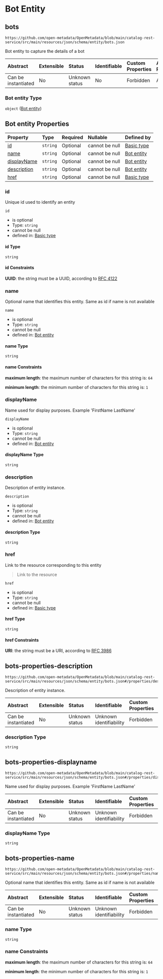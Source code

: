 # Bot Entity

## bots

```text
https://github.com/open-metadata/OpenMetadata/blob/main/catalog-rest-service/src/main/resources/json/schema/entity/bots.json
```

Bot entity to capture the details of a bot

| Abstract | Extensible | Status | Identifiable | Custom Properties | Additional Properties | Access Restrictions | Defined In |
| :--- | :--- | :--- | :--- | :--- | :--- | :--- | :--- |
| Can be instantiated | No | Unknown status | No | Forbidden | Allowed | none | [bots.json](https://github.com/open-metadata/OpenMetadata/tree/88ab3784a5a9e2cfcf56bbb144522498eb33184c/docs/openmetadata-apis/https:/github.com/open-metadata/OpenMetadata/blob/main/catalog-rest-service/src/main/resources/json/schema/entity/bots.json) |

### Bot entity Type

`object` \([Bot entity](bots.md)\)

## Bot entity Properties

| Property | Type | Required | Nullable | Defined by |
| :--- | :--- | :--- | :--- | :--- |
| [id](bots.md#id) | `string` | Optional | cannot be null | [Basic type](../types/basic.md#basic-definitions-uuid) |
| [name](bots.md#name) | `string` | Optional | cannot be null | [Bot entity](bots.md#bots-properties-name) |
| [displayName](bots.md#displayname) | `string` | Optional | cannot be null | [Bot entity](bots.md#bots-properties-displayname) |
| [description](bots.md#description) | `string` | Optional | cannot be null | [Bot entity](bots.md#bots-properties-description) |
| [href](bots.md#href) | `string` | Optional | cannot be null | [Basic type](../types/basic.md#basic-definitions-href) |

### id

Unique id used to identify an entity

`id`

* is optional
* Type: `string`
* cannot be null
* defined in: [Basic type](../types/basic.md#basic-definitions-uuid)

#### id Type

`string`

#### id Constraints

**UUID**: the string must be a UUID, according to [RFC 4122](https://tools.ietf.org/html/rfc4122)

### name

Optional name that identifies this entity. Same as id if name is not available

`name`

* is optional
* Type: `string`
* cannot be null
* defined in: [Bot entity](bots.md#bots-properties-name)

#### name Type

`string`

#### name Constraints

**maximum length**: the maximum number of characters for this string is: `64`

**minimum length**: the minimum number of characters for this string is: `1`

### displayName

Name used for display purposes. Example 'FirstName LastName'

`displayName`

* is optional
* Type: `string`
* cannot be null
* defined in: [Bot entity](bots.md#bots-properties-displayname)

#### displayName Type

`string`

### description

Description of entity instance.

`description`

* is optional
* Type: `string`
* cannot be null
* defined in: [Bot entity](bots.md#bots-properties-description)

#### description Type

`string`

### href

Link to the resource corresponding to this entity

> Link to the resource

`href`

* is optional
* Type: `string`
* cannot be null
* defined in: [Basic type](../types/basic.md#basic-definitions-href)

#### href Type

`string`

#### href Constraints

**URI**: the string must be a URI, according to [RFC 3986](https://tools.ietf.org/html/rfc3986)

## bots-properties-description

```text
https://github.com/open-metadata/OpenMetadata/blob/main/catalog-rest-service/src/main/resources/json/schema/entity/bots.json#/properties/description
```

Description of entity instance.

| Abstract | Extensible | Status | Identifiable | Custom Properties | Additional Properties | Access Restrictions | Defined In |
| :--- | :--- | :--- | :--- | :--- | :--- | :--- | :--- |
| Can be instantiated | No | Unknown status | Unknown identifiability | Forbidden | Allowed | none | [bots.json\*](https://github.com/open-metadata/OpenMetadata/tree/88ab3784a5a9e2cfcf56bbb144522498eb33184c/docs/openmetadata-apis/https:/github.com/open-metadata/OpenMetadata/blob/main/catalog-rest-service/src/main/resources/json/schema/entity/bots.json) |

### description Type

`string`

## bots-properties-displayname

```text
https://github.com/open-metadata/OpenMetadata/blob/main/catalog-rest-service/src/main/resources/json/schema/entity/bots.json#/properties/displayName
```

Name used for display purposes. Example 'FirstName LastName'

| Abstract | Extensible | Status | Identifiable | Custom Properties | Additional Properties | Access Restrictions | Defined In |
| :--- | :--- | :--- | :--- | :--- | :--- | :--- | :--- |
| Can be instantiated | No | Unknown status | Unknown identifiability | Forbidden | Allowed | none | [bots.json\*](https://github.com/open-metadata/OpenMetadata/tree/88ab3784a5a9e2cfcf56bbb144522498eb33184c/docs/openmetadata-apis/https:/github.com/open-metadata/OpenMetadata/blob/main/catalog-rest-service/src/main/resources/json/schema/entity/bots.json) |

### displayName Type

`string`

## bots-properties-name

```text
https://github.com/open-metadata/OpenMetadata/blob/main/catalog-rest-service/src/main/resources/json/schema/entity/bots.json#/properties/name
```

Optional name that identifies this entity. Same as id if name is not available

| Abstract | Extensible | Status | Identifiable | Custom Properties | Additional Properties | Access Restrictions | Defined In |
| :--- | :--- | :--- | :--- | :--- | :--- | :--- | :--- |
| Can be instantiated | No | Unknown status | Unknown identifiability | Forbidden | Allowed | none | [bots.json\*](https://github.com/open-metadata/OpenMetadata/tree/88ab3784a5a9e2cfcf56bbb144522498eb33184c/docs/openmetadata-apis/https:/github.com/open-metadata/OpenMetadata/blob/main/catalog-rest-service/src/main/resources/json/schema/entity/bots.json) |

### name Type

`string`

### name Constraints

**maximum length**: the maximum number of characters for this string is: `64`

**minimum length**: the minimum number of characters for this string is: `1`

